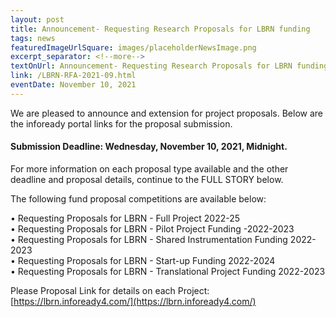 ```yaml
---
layout: post
title: Announcement- Requesting Research Proposals for LBRN funding
tags: news
featuredImageUrlSquare: images/placeholderNewsImage.png
excerpt_separator: <!--more-->
textOnUrl: Announcement- Requesting Research Proposals for LBRN funding
link: /LBRN-RFA-2021-09.html
eventDate: November 10, 2021
---
```


We are pleased to announce and extension for project proposals. Below are the infoready portal links for the proposal submission.

#### Submission Deadline: Wednesday, November 10, 2021, Midnight.

For more information on each proposal type available and the other deadline and proposal details, continue to the FULL STORY below.  

<!--more-->

The following fund proposal competitions are available below:  

  •  Requesting Proposals for LBRN - Full Project 2022-25   
    •  Requesting Proposals for LBRN - Pilot Project Funding -2022-2023    
    •  Requesting Proposals for LBRN - Shared Instrumentation Funding 2022-2023   
    •  Requesting Proposals for LBRN - Start-up Funding 2022-2024  
    •  Requesting Proposals for LBRN - Translational Project Funding 2022-2023  

Please Proposal Link for details on each Project: [https://lbrn.infoready4.com/](https://lbrn.infoready4.com/)  
